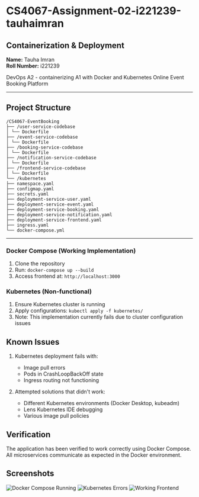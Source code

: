 # CS4067-Assignment-02-i221239-tauhaimran
 ## Containerization & Deployment
 
 **Name:** Tauha Imran  
**Roll Number:** i221239  
 
 DevOps A2 - containerizing A1 with Docker and Kubernetes
 Online Event Booking Platform

---

## Project Structure

```
/CS4067-EventBooking
├── /user-service-codebase
│ └── Dockerfile
├── /event-service-codebase
│ └── Dockerfile
├── /booking-service-codebase
│ └── Dockerfile
├── /notification-service-codebase
│ └── Dockerfile
├── /frontend-service-codebase
│ └── Dockerfile
└── /kubernetes
├── namespace.yaml
├── configmap.yaml
├── secrets.yaml
├── deployment-service-user.yaml
├── deployment-service-event.yaml
├── deployment-service-booking.yaml
├── deployment-service-notification.yaml
├── deployment-service-frontend.yaml
├── ingress.yaml
└── docker-compose.yml
```
---

### Docker Compose (Working Implementation)
1. Clone the repository
2. Run: `docker-compose up --build`
3. Access frontend at: `http://localhost:3000`

### Kubernetes (Non-functional)
1. Ensure Kubernetes cluster is running
2. Apply configurations: `kubectl apply -f kubernetes/`
3. Note: This implementation currently fails due to cluster configuration issues

## Known Issues

1. Kubernetes deployment fails with:
   - Image pull errors
   - Pods in CrashLoopBackOff state
   - Ingress routing not functioning

2. Attempted solutions that didn't work:
   - Different Kubernetes environments (Docker Desktop, kubeadm)
   - Lens Kubernetes IDE debugging
   - Various image pull policies

## Verification

The application has been verified to work correctly using Docker Compose. All microservices communicate as expected in the Docker environment.

## Screenshots

![Docker Compose Running](screenshots/docker-compose.png)
![Kubernetes Errors](screenshots/k8s-errors.png)
![Working Frontend](screenshots/frontend.png)